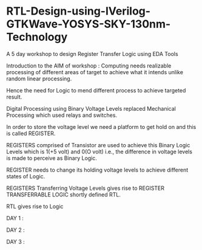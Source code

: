 # RTL-Design-using-IVerilog-GTKWave-YOSYS-SKY-130nm-Technology
A 5 day workshop to design Register Transfer Logic using EDA Tools

Introduction to the AIM of workshop :
Computing needs realizable processing of different areas of target to achieve what it intends unlike random linear processing.

Hence the need for Logic to mend different process to achieve targeted result.

Digital Processing using Binary Voltage Levels replaced Mechanical Processing which used relays and switches.

In order to store the voltage level we need a platform to get hold on and this is called REGISTER.

REGISTERS comprised of Transistor are used to achieve this Binary Logic Levels which is 1(+5 volt) and 0(O volt) i.e., the difference in voltage levels is made to perceive as Binary Logic.

REGISTER needs to change its holding voltage levels to achieve different states of Logic.

REGISTERS Transferring Voltage Levels gives rise to REGISTER TRANSFERRABLE LOGIC shortly defined RTL.

RTL gives rise to Logic


DAY 1 :



DAY 2 :



DAY 3 :




